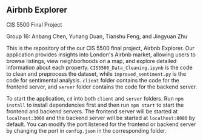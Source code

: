 ## Airbnb Explorer

CIS 5500 Final Project

Group 16: Anbang Chen, Yuhang Duan, Tianshu Feng, and Jingyuan Zhu

This is the repository of the our CIS 5500 final project, Airbnb Explorer. Our application provides insights into London's Airbnb market, allowing users to browse listings, view neighborhoods on a map, and explore detailed information about each property. `CIS5500_Data_Cleaning.ipynb` is the code to clean and preprocess the dataset,
while `improved_sentiment.py` is the code for sentimental analysis. `client` folder contains the code for the frontend server, and `server` folder contains the code
for the backend server.

To start the application, `cd` into both `client` and `server` folders. Run `npm install` to install dependencies first and then run `npm start` to start the frontend
and backend servers. The frontend server will be started at `localhost:3000` and the backend server will be started at `localhost:8080` by default. You can modify the
port listened for the frontend or backend server by changing the port in `config.json` in the corresponding folder.
